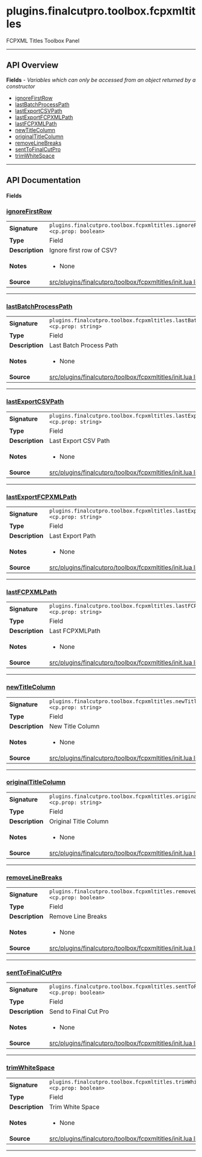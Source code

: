 # plugins.finalcutpro.toolbox.fcpxmltitles

FCPXML Titles Toolbox Panel

---

## API Overview
**Fields** - _Variables which can only be accessed from an object returned by a constructor_
 * [ignoreFirstRow](#ignorefirstrow)
 * [lastBatchProcessPath](#lastbatchprocesspath)
 * [lastExportCSVPath](#lastexportcsvpath)
 * [lastExportFCPXMLPath](#lastexportfcpxmlpath)
 * [lastFCPXMLPath](#lastfcpxmlpath)
 * [newTitleColumn](#newtitlecolumn)
 * [originalTitleColumn](#originaltitlecolumn)
 * [removeLineBreaks](#removelinebreaks)
 * [sentToFinalCutPro](#senttofinalcutpro)
 * [trimWhiteSpace](#trimwhitespace)


---

## API Documentation

#### Fields


### [ignoreFirstRow](#ignorefirstrow)

|                                             |                                                                                     |
| --------------------------------------------|-------------------------------------------------------------------------------------|
| **Signature**                               | `plugins.finalcutpro.toolbox.fcpxmltitles.ignoreFirstRow <cp.prop: boolean>`                                                                    |
| **Type**                                    | Field                                                                     |
| **Description**                             | Ignore first row of CSV?                                                                     |
| **Notes**                                   | <ul><li>None</li></ul> |
| **Source**                                  | [src/plugins/finalcutpro/toolbox/fcpxmltitles/init.lua line 79](https://github.com/CommandPost/CommandPost/blob/develop/src/plugins/finalcutpro/toolbox/fcpxmltitles/init.lua#L79) |

---


### [lastBatchProcessPath](#lastbatchprocesspath)

|                                             |                                                                                     |
| --------------------------------------------|-------------------------------------------------------------------------------------|
| **Signature**                               | `plugins.finalcutpro.toolbox.fcpxmltitles.lastBatchProcessPath <cp.prop: string>`                                                                    |
| **Type**                                    | Field                                                                     |
| **Description**                             | Last Batch Process Path                                                                     |
| **Notes**                                   | <ul><li>None</li></ul> |
| **Source**                                  | [src/plugins/finalcutpro/toolbox/fcpxmltitles/init.lua line 109](https://github.com/CommandPost/CommandPost/blob/develop/src/plugins/finalcutpro/toolbox/fcpxmltitles/init.lua#L109) |

---


### [lastExportCSVPath](#lastexportcsvpath)

|                                             |                                                                                     |
| --------------------------------------------|-------------------------------------------------------------------------------------|
| **Signature**                               | `plugins.finalcutpro.toolbox.fcpxmltitles.lastExportCSVPath <cp.prop: string>`                                                                    |
| **Type**                                    | Field                                                                     |
| **Description**                             | Last Export CSV Path                                                                     |
| **Notes**                                   | <ul><li>None</li></ul> |
| **Source**                                  | [src/plugins/finalcutpro/toolbox/fcpxmltitles/init.lua line 129](https://github.com/CommandPost/CommandPost/blob/develop/src/plugins/finalcutpro/toolbox/fcpxmltitles/init.lua#L129) |

---


### [lastExportFCPXMLPath](#lastexportfcpxmlpath)

|                                             |                                                                                     |
| --------------------------------------------|-------------------------------------------------------------------------------------|
| **Signature**                               | `plugins.finalcutpro.toolbox.fcpxmltitles.lastExportFCPXMLPath <cp.prop: string>`                                                                    |
| **Type**                                    | Field                                                                     |
| **Description**                             | Last Export Path                                                                     |
| **Notes**                                   | <ul><li>None</li></ul> |
| **Source**                                  | [src/plugins/finalcutpro/toolbox/fcpxmltitles/init.lua line 124](https://github.com/CommandPost/CommandPost/blob/develop/src/plugins/finalcutpro/toolbox/fcpxmltitles/init.lua#L124) |

---


### [lastFCPXMLPath](#lastfcpxmlpath)

|                                             |                                                                                     |
| --------------------------------------------|-------------------------------------------------------------------------------------|
| **Signature**                               | `plugins.finalcutpro.toolbox.fcpxmltitles.lastFCPXMLPath <cp.prop: string>`                                                                    |
| **Type**                                    | Field                                                                     |
| **Description**                             | Last FCPXMLPath                                                                     |
| **Notes**                                   | <ul><li>None</li></ul> |
| **Source**                                  | [src/plugins/finalcutpro/toolbox/fcpxmltitles/init.lua line 119](https://github.com/CommandPost/CommandPost/blob/develop/src/plugins/finalcutpro/toolbox/fcpxmltitles/init.lua#L119) |

---


### [newTitleColumn](#newtitlecolumn)

|                                             |                                                                                     |
| --------------------------------------------|-------------------------------------------------------------------------------------|
| **Signature**                               | `plugins.finalcutpro.toolbox.fcpxmltitles.newTitleColumn <cp.prop: string>`                                                                    |
| **Type**                                    | Field                                                                     |
| **Description**                             | New Title Column                                                                     |
| **Notes**                                   | <ul><li>None</li></ul> |
| **Source**                                  | [src/plugins/finalcutpro/toolbox/fcpxmltitles/init.lua line 104](https://github.com/CommandPost/CommandPost/blob/develop/src/plugins/finalcutpro/toolbox/fcpxmltitles/init.lua#L104) |

---


### [originalTitleColumn](#originaltitlecolumn)

|                                             |                                                                                     |
| --------------------------------------------|-------------------------------------------------------------------------------------|
| **Signature**                               | `plugins.finalcutpro.toolbox.fcpxmltitles.originalTitleColumn <cp.prop: string>`                                                                    |
| **Type**                                    | Field                                                                     |
| **Description**                             | Original Title Column                                                                     |
| **Notes**                                   | <ul><li>None</li></ul> |
| **Source**                                  | [src/plugins/finalcutpro/toolbox/fcpxmltitles/init.lua line 99](https://github.com/CommandPost/CommandPost/blob/develop/src/plugins/finalcutpro/toolbox/fcpxmltitles/init.lua#L99) |

---


### [removeLineBreaks](#removelinebreaks)

|                                             |                                                                                     |
| --------------------------------------------|-------------------------------------------------------------------------------------|
| **Signature**                               | `plugins.finalcutpro.toolbox.fcpxmltitles.removeLineBreaks <cp.prop: boolean>`                                                                    |
| **Type**                                    | Field                                                                     |
| **Description**                             | Remove Line Breaks                                                                     |
| **Notes**                                   | <ul><li>None</li></ul> |
| **Source**                                  | [src/plugins/finalcutpro/toolbox/fcpxmltitles/init.lua line 94](https://github.com/CommandPost/CommandPost/blob/develop/src/plugins/finalcutpro/toolbox/fcpxmltitles/init.lua#L94) |

---


### [sentToFinalCutPro](#senttofinalcutpro)

|                                             |                                                                                     |
| --------------------------------------------|-------------------------------------------------------------------------------------|
| **Signature**                               | `plugins.finalcutpro.toolbox.fcpxmltitles.sentToFinalCutPro <cp.prop: boolean>`                                                                    |
| **Type**                                    | Field                                                                     |
| **Description**                             | Send to Final Cut Pro                                                                     |
| **Notes**                                   | <ul><li>None</li></ul> |
| **Source**                                  | [src/plugins/finalcutpro/toolbox/fcpxmltitles/init.lua line 84](https://github.com/CommandPost/CommandPost/blob/develop/src/plugins/finalcutpro/toolbox/fcpxmltitles/init.lua#L84) |

---


### [trimWhiteSpace](#trimwhitespace)

|                                             |                                                                                     |
| --------------------------------------------|-------------------------------------------------------------------------------------|
| **Signature**                               | `plugins.finalcutpro.toolbox.fcpxmltitles.trimWhiteSpace <cp.prop: boolean>`                                                                    |
| **Type**                                    | Field                                                                     |
| **Description**                             | Trim White Space                                                                     |
| **Notes**                                   | <ul><li>None</li></ul> |
| **Source**                                  | [src/plugins/finalcutpro/toolbox/fcpxmltitles/init.lua line 89](https://github.com/CommandPost/CommandPost/blob/develop/src/plugins/finalcutpro/toolbox/fcpxmltitles/init.lua#L89) |

---

